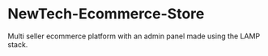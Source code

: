 # NewTech-Ecommerce-Store
Multi seller ecommerce platform with an admin panel made using the LAMP stack.
